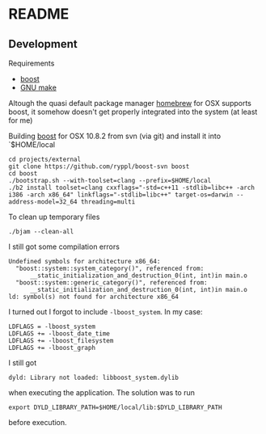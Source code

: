 # README #

## Development ##

Requirements

- [boost](http://www.boost.org/)
- [GNU make](http://www.gnu.org/software/make/)

Altough the quasi default package manager [homebrew](http://mxcl.github.com/homebrew/) for OSX supports boost, it somehow doesn't get properly integrated into the system (at least for me)

Building [boost](http://www.boost.org/) for OSX 10.8.2 from svn (via git) and install it into `$HOME/local

	cd projects/external
	git clone https://github.com/ryppl/boost-svn boost
	cd boost
	./bootstrap.sh --with-toolset=clang --prefix=$HOME/local
	./b2 install toolset=clang cxxflags="-std=c++11 -stdlib=libc++ -arch i386 -arch x86_64" linkflags="-stdlib=libc++" target-os=darwin --address-model=32_64 threading=multi

To clean up temporary files

	./bjam --clean-all
	
I still got some compilation errors

	Undefined symbols for architecture x86_64:
	  "boost::system::system_category()", referenced from:
	      __static_initialization_and_destruction_0(int, int)in main.o
	  "boost::system::generic_category()", referenced from:
	      __static_initialization_and_destruction_0(int, int)in main.o
	ld: symbol(s) not found for architecture x86_64

I turned out I forgot to include `-lboost_system`. In my case:

	LDFLAGS = -lboost_system
	LDFLAGS += -lboost_date_time
	LDFLAGS += -lboost_filesystem
	LDFLAGS += -lboost_graph

I still got

	dyld: Library not loaded: libboost_system.dylib

when executing the application. The solution was to run

	export DYLD_LIBRARY_PATH=$HOME/local/lib:$DYLD_LIBRARY_PATH

before execution.
